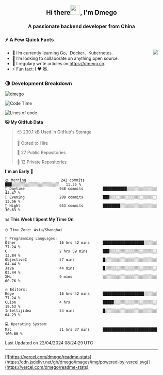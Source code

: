 <h2 align="center">Hi there<img src="https://cdn.jsdelivr.net/gh/dmego/images/img/Hi.gif" height="32" />, I'm Dmego </h2>
<h3 align="center">A passionate backend developer from China</h3>

### ⚡️ A Few Quick Facts

<img align="right" src="https://readme-stats-dmego.vercel.app/api?username=dmego&show_icons=true&icon_color=1573B3&hide_title=true&text_color=718096&bg_color=00000000&hide_border=true"/>

<ul>
    <li> 🌱 I’m currently learning Go、Docker、Kubernetes.</li>
    <li> 👯 I’m looking to collaborate on anything open source.</li>
    <li> 📝 I regulary write articles on <a href="https://dmego.cn">https://dmego.cn</a>.</li>
    <li> ⚡ Fun fact: I ❤️ 😻.</li>
</ul>

### 🌗 Development Breakdown

<img src="https://komarev.com/ghpvc/?username=dmego" alt="dmego" />

<!--START_SECTION:waka-->
![Code Time](http://img.shields.io/badge/Code%20Time-2%2C694%20hrs%2019%20mins-blue)

![Lines of code](https://img.shields.io/badge/From%20Hello%20World%20I%27ve%20Written-688.2%20thousand%20lines%20of%20code-blue)

**🐱 My GitHub Data** 

> 📦 230.1 kB Used in GitHub's Storage 
 > 
> 💼 Opted to Hire
 > 
> 📜 27 Public Repositories 
 > 
> 🔑 12 Private Repositories 
 > 
**I'm an Early 🐤** 

```text
🌞 Morning                242 commits         ███░░░░░░░░░░░░░░░░░░░░░░   11.35 % 
🌆 Daytime                948 commits         ███████████░░░░░░░░░░░░░░   44.47 % 
🌃 Evening                289 commits         ███░░░░░░░░░░░░░░░░░░░░░░   13.56 % 
🌙 Night                  653 commits         ████████░░░░░░░░░░░░░░░░░   30.63 % 
```


📊 **This Week I Spent My Time On** 

```text
🕑︎ Time Zone: Asia/Shanghai

💬 Programming Languages: 
Other                    16 hrs 42 mins      ███████████████████░░░░░░   77.24 % 
C                        2 hrs 59 mins       ███░░░░░░░░░░░░░░░░░░░░░░   13.84 % 
ObjectiveC               57 mins             █░░░░░░░░░░░░░░░░░░░░░░░░   04.44 % 
Java                     44 mins             █░░░░░░░░░░░░░░░░░░░░░░░░   03.44 % 
XML                      9 mins              ░░░░░░░░░░░░░░░░░░░░░░░░░   00.76 % 

🔥 Editors: 
Edge                     16 hrs 42 mins      ███████████████████░░░░░░   77.24 % 
CLion                    4 hrs               █████░░░░░░░░░░░░░░░░░░░░   18.53 % 
Intellijidea             54 mins             █░░░░░░░░░░░░░░░░░░░░░░░░   04.23 % 

💻 Operating System: 
Mac                      21 hrs 37 mins      █████████████████████████   100.00 % 
```


 Last Updated on 22/04/2024 08:24:29 UTC
<!--END_SECTION:waka-->

---

[![https://vercel.com/dmego/readme-stats](https://cdn.jsdelivr.net/gh/dmego/images/img/powered-by-vercel.svg)](https://vercel.com/dmego/readme-stats)

